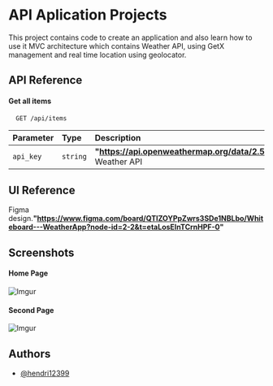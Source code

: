 # API Aplication Projects

This project contains code to create an application and also learn how to use it MVC architecture
which contains Weather API, using GetX management and real time location using geolocator.

## API Reference

#### Get all items

```http
  GET /api/items
```

| Parameter | Type     | Description                                                                                                                     |
|:----------|:---------|:--------------------------------------------------------------------------------------------------------------------------------|
| `api_key` | `string` | **"https://api.openweathermap.org/data/2.5/weather"**. Weather API                                                              |

## UI Reference

Figma design.**"https://www.figma.com/board/QTIZOYPpZwrs3SDe1NBLbo/Whiteboard---WeatherApp?node-id=2-2&t=etaLosEInTCrnHPF-0"**

## Screenshots
#### Home Page
![Imgur](https://i.imgur.com/piGwphE.jpg)

#### Second Page
![Imgur](https://i.imgur.com/61abffs.jpg)

## Authors

- [@hendri12399](https://github.com/hendri12399/Project1)

